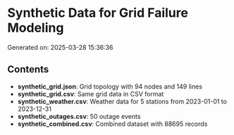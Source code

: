 # Synthetic Data for Grid Failure Modeling

Generated on: 2025-03-28 15:36:36

## Contents

- **synthetic_grid.json**: Grid topology with 94 nodes and 149 lines
- **synthetic_grid.csv**: Same grid data in CSV format
- **synthetic_weather.csv**: Weather data for 5 stations from 2023-01-01 to 2023-12-31
- **synthetic_outages.csv**: 50 outage events
- **synthetic_combined.csv**: Combined dataset with 88695 records
